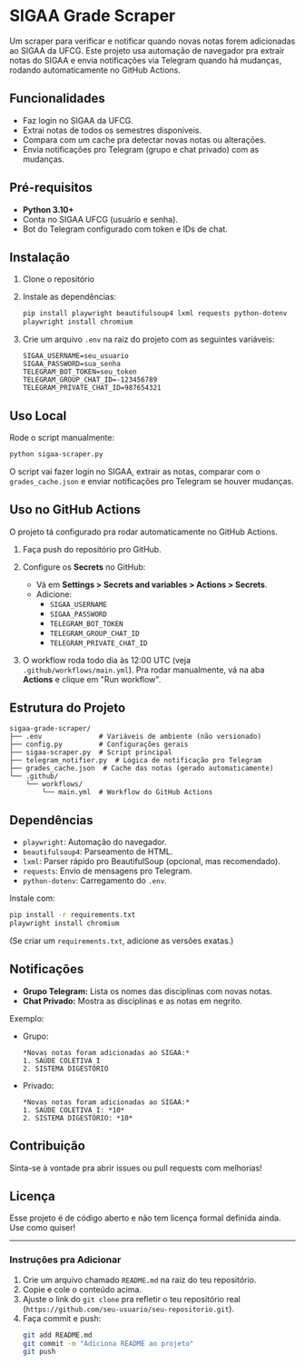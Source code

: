 # SIGAA Grade Scraper

Um scraper para verificar e notificar quando novas notas forem adicionadas ao SIGAA da UFCG. Este projeto usa automação de navegador pra extrair notas do SIGAA e envia notificações via Telegram quando há mudanças, rodando automaticamente no GitHub Actions.

## Funcionalidades
- Faz login no SIGAA da UFCG.
- Extrai notas de todos os semestres disponíveis.
- Compara com um cache pra detectar novas notas ou alterações.
- Envia notificações pro Telegram (grupo e chat privado) com as mudanças.

## Pré-requisitos
- **Python 3.10+**
- Conta no SIGAA UFCG (usuário e senha).
- Bot do Telegram configurado com token e IDs de chat.

## Instalação
1. Clone o repositório

2. Instale as dependências:
   ```bash
   pip install playwright beautifulsoup4 lxml requests python-dotenv
   playwright install chromium
   ```

3. Crie um arquivo `.env` na raiz do projeto com as seguintes variáveis:
   ```
   SIGAA_USERNAME=seu_usuario
   SIGAA_PASSWORD=sua_senha
   TELEGRAM_BOT_TOKEN=seu_token
   TELEGRAM_GROUP_CHAT_ID=-123456789
   TELEGRAM_PRIVATE_CHAT_ID=987654321
   ```

## Uso Local
Rode o script manualmente:
```bash
python sigaa-scraper.py
```
O script vai fazer login no SIGAA, extrair as notas, comparar com o `grades_cache.json` e enviar notificações pro Telegram se houver mudanças.

## Uso no GitHub Actions
O projeto tá configurado pra rodar automaticamente no GitHub Actions.

1. Faça push do repositório pro GitHub.
2. Configure os **Secrets** no GitHub:
   - Vá em **Settings > Secrets and variables > Actions > Secrets**.
   - Adicione:
     - `SIGAA_USERNAME`
     - `SIGAA_PASSWORD`
     - `TELEGRAM_BOT_TOKEN`
     - `TELEGRAM_GROUP_CHAT_ID`
     - `TELEGRAM_PRIVATE_CHAT_ID`

3. O workflow roda todo dia às 12:00 UTC (veja `.github/workflows/main.yml`). Pra rodar manualmente, vá na aba **Actions** e clique em "Run workflow".

## Estrutura do Projeto
```
sigaa-grade-scraper/
├── .env              # Variáveis de ambiente (não versionado)
├── config.py         # Configurações gerais
├── sigaa-scraper.py  # Script principal
├── telegram_notifier.py  # Lógica de notificação pro Telegram
├── grades_cache.json  # Cache das notas (gerado automaticamente)
└── .github/
    └── workflows/
        └── main.yml  # Workflow do GitHub Actions
```

## Dependências
- `playwright`: Automação do navegador.
- `beautifulsoup4`: Parseamento de HTML.
- `lxml`: Parser rápido pro BeautifulSoup (opcional, mas recomendado).
- `requests`: Envio de mensagens pro Telegram.
- `python-dotenv`: Carregamento do `.env`.

Instale com:
```bash
pip install -r requirements.txt
playwright install chromium
```
(Se criar um `requirements.txt`, adicione as versões exatas.)

## Notificações
- **Grupo Telegram:** Lista os nomes das disciplinas com novas notas.
- **Chat Privado:** Mostra as disciplinas e as notas em negrito.

Exemplo:
- Grupo:
  ```
  *Novas notas foram adicionadas ao SIGAA:*
  1. SAÚDE COLETIVA I
  2. SISTEMA DIGESTÓRIO
  ```
- Privado:
  ```
  *Novas notas foram adicionadas ao SIGAA:*
  1. SAÚDE COLETIVA I: *10*
  2. SISTEMA DIGESTÓRIO: *10*
  ```

## Contribuição
Sinta-se à vontade pra abrir issues ou pull requests com melhorias!

## Licença
Esse projeto é de código aberto e não tem licença formal definida ainda. Use como quiser!

---

### **Instruções pra Adicionar**
1. Crie um arquivo chamado `README.md` na raiz do teu repositório.
2. Copie e cole o conteúdo acima.
3. Ajuste o link do `git clone` pra refletir o teu repositório real (`https://github.com/seu-usuario/seu-repositorio.git`).
4. Faça commit e push:
   ```bash
   git add README.md
   git commit -m "Adiciona README ao projeto"
   git push
   ```